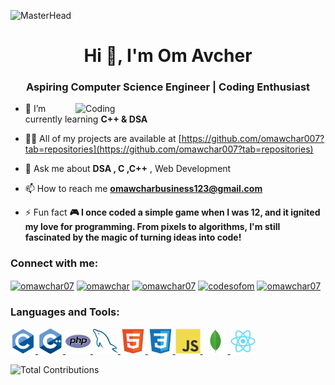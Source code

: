 ![MasterHead](https://mir-s3-cdn-cf.behance.net/project_modules/fs/54b6c068097599.5b50bca476b9b.gif)
<h1 align="center">Hi 👋, I'm Om Avcher</h1>
<h3 align="center">Aspiring Computer Science Engineer | Coding Enthusiast</h3>
<img align="right" alt="Coding" width="400" src="https://miro.medium.com/v2/resize:fit:1360/0*7Q3yvSIv_t0ioJ-Z.gif">


- 🌱 I’m currently learning **C++ & DSA**

- 👨‍💻 All of my projects are available at [https://github.com/omawchar007?tab=repositories](https://github.com/omawchar007?tab=repositories)

- 💬 Ask me about **DSA , C ,C++** , Web Development
- 📫 How to reach me **omawcharbusiness123@gmail.com**

- ⚡ Fun fact **🎮 I once coded a simple game when I was 12, and it ignited my love for programming. From pixels to algorithms, I'm still fascinated by the magic of turning ideas into code!**

<h3 align="left">Connect with me:</h3>
<p align="left">
<a href="https://twitter.com/omawchar07" target="blank"><img align="center" src="https://raw.githubusercontent.com/rahuldkjain/github-profile-readme-generator/master/src/images/icons/Social/twitter.svg" alt="omawchar07" height="30" width="40" /></a>
<a href="https://linkedin.com/in/omawchar" target="blank"><img align="center" src="https://raw.githubusercontent.com/rahuldkjain/github-profile-readme-generator/master/src/images/icons/Social/linked-in-alt.svg" alt="omawchar" height="30" width="40" /></a>
<a href="https://instagram.com/omawchar07" target="blank"><img align="center" src="https://raw.githubusercontent.com/rahuldkjain/github-profile-readme-generator/master/src/images/icons/Social/instagram.svg" alt="omawchar07" height="30" width="40" /></a>
<a href="https://www.youtube.com/c/codesofom" target="blank"><img align="center" src="https://raw.githubusercontent.com/rahuldkjain/github-profile-readme-generator/master/src/images/icons/Social/youtube.svg" alt="codesofom" height="30" width="40" /></a>
<a href="https://www.hackerrank.com/omawchar07" target="blank"><img align="center" src="https://raw.githubusercontent.com/rahuldkjain/github-profile-readme-generator/master/src/images/icons/Social/hackerrank.svg" alt="omawchar07" height="30" width="40" /></a>
</p>

<h3 align="left">Languages and Tools:</h3>
<p align="left"> 
    <a href="https://www.cprogramming.com/" target="_blank" rel="noreferrer"> 
        <img src="https://raw.githubusercontent.com/devicons/devicon/master/icons/c/c-original.svg" alt="c" width="40" height="40"/> 
    </a> 
    <a href="https://www.w3schools.com/cpp/" target="_blank" rel="noreferrer"> 
        <img src="https://raw.githubusercontent.com/devicons/devicon/master/icons/cplusplus/cplusplus-original.svg" alt="cplusplus" width="40" height="40"/> 
    </a> 
    <a href="https://www.php.net" target="_blank" rel="noreferrer"> 
        <img src="https://raw.githubusercontent.com/devicons/devicon/master/icons/php/php-original.svg" alt="php" width="40" height="40"/> 
    </a> 
    <a href="https://www.mysql.com/" target="_blank" rel="noreferrer"> 
        <img src="https://raw.githubusercontent.com/devicons/devicon/master/icons/mysql/mysql-original.svg" alt="mysql" width="40" height="40"/> 
    </a> 
    <a href="https://www.w3.org/html/" target="_blank" rel="noopener noreferrer"> 
    <img src="https://raw.githubusercontent.com/devicons/devicon/master/icons/html5/html5-original.svg" alt="HTML5" width="40" height="40"/> 
</a>
<a href="https://www.w3.org/Style/CSS/" target="_blank" rel="noopener noreferrer"> 
    <img src="https://raw.githubusercontent.com/devicons/devicon/master/icons/css3/css3-original.svg" alt="CSS3" width="40" height="40"/> 
</a>
<a href="https://www.javascript.com/" target="_blank" rel="noopener noreferrer"> 
    <img src="https://raw.githubusercontent.com/devicons/devicon/master/icons/javascript/javascript-original.svg" alt="JavaScript" width="40" height="40"/> 
</a>
<a href="https://www.mongodb.com/" target="_blank" rel="noopener noreferrer"> 
    <img src="https://raw.githubusercontent.com/devicons/devicon/master/icons/mongodb/mongodb-original.svg" alt="MongoDB" width="40" height="40"/> 
</a>
    <a href="https://reactjs.org/" target="_blank" rel="noopener noreferrer"> 
    <img src="https://raw.githubusercontent.com/devicons/devicon/master/icons/react/react-original.svg" alt="React" width="40" height="40"/> 
</a>
</p>


![Total Contributions](https://ghchart.rshah.org/omawchar007)





